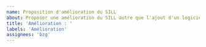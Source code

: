 ```yaml
---
name: Proposition d'amélioration du SILL
about: Proposer une amélioration du SILL autre que l'ajout d'un logiciel
title: 'Amélioration : '
labels: 'Amélioration'
assignees: 'bzg'
---
```


<!-- Décrivez le problème que vous rencontrez -->

<!-- Décrivez l'amélioration proposée -->

<!-- Indiquez comment l'amélioration aide à résoudre le problème rencontré -->
